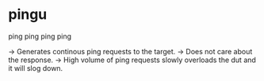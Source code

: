 # pingu
ping ping ping ping

-> Generates continous ping requests to the target.
-> Does not care about the response.
-> High volume of ping requests slowly overloads the dut and it will slog down.
